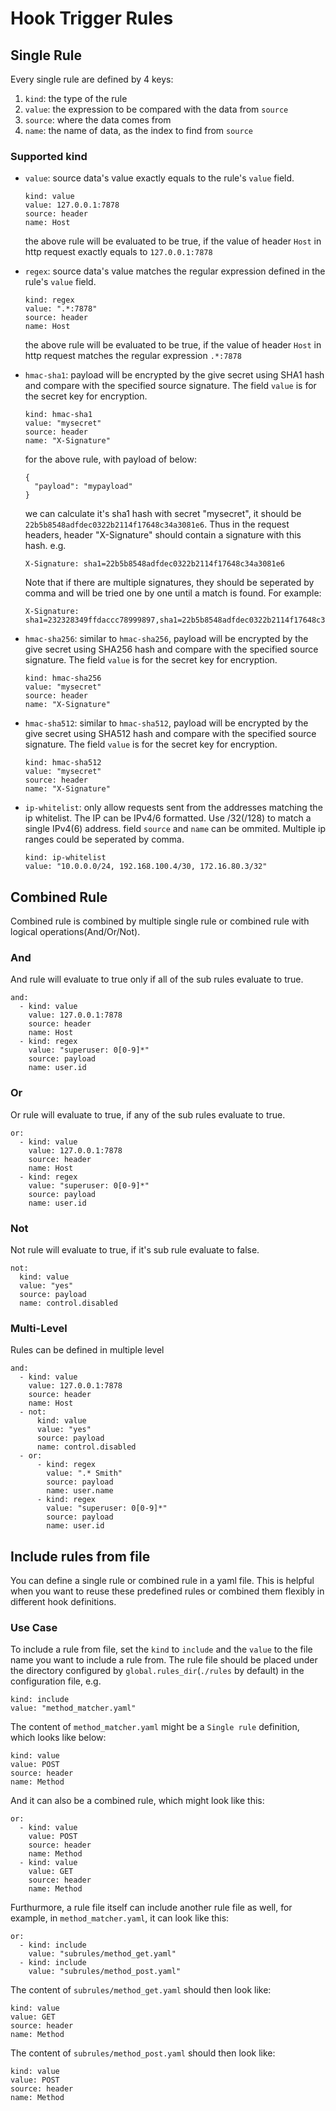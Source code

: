 # Hook Trigger Rules
## Single Rule
Every single rule are defined by 4 keys:
1. `kind`: the type of the rule
2. `value`: the expression to be compared with the data from `source`
3. `source`: where the data comes from
4. `name`: the name of data, as the index to find from `source`

### Supported kind
+ `value`: source data's value exactly equals to the rule's `value` field.
    ```  
    kind: value
    value: 127.0.0.1:7878
    source: header
    name: Host
    ```
    the above rule will be evaluated to be true, if the value of header `Host` in http request exactly equals to `127.0.0.1:7878`

+ `regex`: source data's value matches the regular expression defined in the rule's `value` field.
    ``` 
    kind: regex
    value: ".*:7878"
    source: header
    name: Host
    ```
    the above rule will be evaluated to be true, if the value of header `Host` in http request matches the regular expression `.*:7878`

+ `hmac-sha1`: payload will be encrypted by the give secret using SHA1 hash and compare with the specified source signature. The field `value` is for the secret key for encryption.
    ```
    kind: hmac-sha1
    value: "mysecret"
    source: header
    name: "X-Signature"
    ```
    for the above rule, with payload of below:
    ```
    {
      "payload": "mypayload"
    }
    ``` 
    we can calculate it's sha1 hash with secret "mysecret", it should be `22b5b8548adfdec0322b2114f17648c34a3081e6`. Thus in the request headers, header "X-Signature" should contain a signature with this hash. e.g. 
    ```
    X-Signature: sha1=22b5b8548adfdec0322b2114f17648c34a3081e6
    ```
    Note that if there are multiple signatures, they should be seperated by comma and will be tried one by one until a match is found. For example:
    ```
    X-Signature: sha1=232328349ffdaccc78999897,sha1=22b5b8548adfdec0322b2114f17648c34a3081e6
    ```
+ `hmac-sha256`: similar to `hmac-sha256`, payload will be encrypted by the give secret using SHA256 hash and compare with the specified source signature. The field `value` is for the secret key for encryption.
    ```
    kind: hmac-sha256
    value: "mysecret"
    source: header
    name: "X-Signature"
    ```
+ `hmac-sha512`: similar to `hmac-sha512`, payload will be encrypted by the give secret using SHA512 hash and compare with the specified source signature. The field `value` is for the secret key for encryption.
    ```
    kind: hmac-sha512
    value: "mysecret"
    source: header
    name: "X-Signature"
    ```
+ `ip-whitelist`: only allow requests sent from the addresses matching the ip whitelist. The IP can be IPv4/6 formatted. Use /32(/128) to match a single IPv4(6) address. field `source` and `name` can be ommited. Multiple ip ranges could be seperated by comma.
    ```
    kind: ip-whitelist
    value: "10.0.0.0/24, 192.168.100.4/30, 172.16.80.3/32"
    ```
    
## Combined Rule
Combined rule is combined by multiple single rule or combined rule with logical operations(And/Or/Not).

### And
And rule will evaluate to true only if all of the sub rules evaluate to true.
```
and:
  - kind: value
    value: 127.0.0.1:7878
    source: header
    name: Host
  - kind: regex
    value: "superuser: 0[0-9]*"
    source: payload
    name: user.id
```
### Or
Or rule will evaluate to true, if any of the sub rules evaluate to true.
```
or:
  - kind: value
    value: 127.0.0.1:7878
    source: header
    name: Host
  - kind: regex
    value: "superuser: 0[0-9]*"
    source: payload
    name: user.id
```
### Not
Not rule will evaluate to true, if it's sub rule evaluate to false.
```
not:
  kind: value
  value: "yes"
  source: payload
  name: control.disabled
```
### Multi-Level 
Rules can be defined in multiple level
```
and: 
  - kind: value
    value: 127.0.0.1:7878
    source: header
    name: Host
  - not:
      kind: value
      value: "yes"
      source: payload
      name: control.disabled
  - or:
      - kind: regex
        value: ".* Smith"
        source: payload
        name: user.name
      - kind: regex
        value: "superuser: 0[0-9]*"
        source: payload
        name: user.id
```

## Include rules from file
You can define a single rule or combined rule in a yaml file. This is helpful when you want to reuse these predefined rules or combined them flexibly in different hook definitions.

### Use Case
To include a rule from file, set the `kind` to `include` and the `value` to the file name you want to include a rule from. The rule file should be placed under the directory configured by `global.rules_dir`(`./rules` by default) in the configuration file, e.g.
```
kind: include
value: "method_matcher.yaml"
```

The content of `method_matcher.yaml` might be a `Single rule` definition, which looks like below:
```
kind: value
value: POST
source: header
name: Method
```

And it can also be a combined rule, which might look like this:
```
or: 
  - kind: value
    value: POST
    source: header
    name: Method
  - kind: value
    value: GET
    source: header
    name: Method  
```

Furthurmore, a rule file itself can include another rule file as well, for example, in `method_matcher.yaml`, it can look like this:
```
or:
  - kind: include
    value: "subrules/method_get.yaml"
  - kind: include
    value: "subrules/method_post.yaml"
```

The content of `subrules/method_get.yaml` should then look like:
```
kind: value
value: GET
source: header
name: Method
```

The content of `subrules/method_post.yaml` should then look like:
```
kind: value
value: POST
source: header
name: Method
```